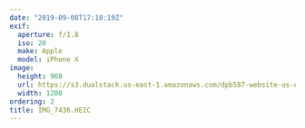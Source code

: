 ```yaml
---
date: "2019-09-08T17:10:19Z"
exif:
  aperture: f/1.8
  iso: 20
  make: Apple
  model: iPhone X
image:
  height: 960
  url: https://s3.dualstack.us-east-1.amazonaws.com/dpb587-website-us-east-1/asset/gallery/2019-europe-trip/5dbfd7eb-08fc-bc4a-8d66-b1520628e111~1280.jpg
  width: 1280
ordering: 2
title: IMG_7436.HEIC
---
```


